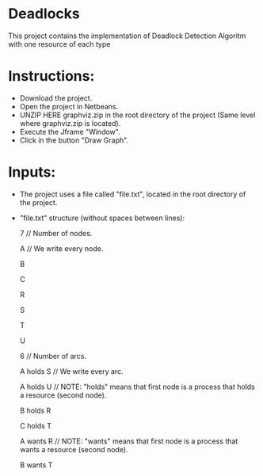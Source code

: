 # Deadlocks

This project contains the implementation of Deadlock Detection Algoritm with one resource of each type

# Instructions:
- Download the project.
- Open the project in Netbeans.
- UNZIP HERE graphviz.zip in the root directory of the project (Same level where graphviz.zip is located).
- Execute the Jframe "Window".
- Click in the button "Draw Graph".

# Inputs:
- The project uses a file called "file.txt", located in the root directory of the project.
- "file.txt" structure (without spaces between lines): 

    7   // Number of nodes.
    
    A   // We write every node.
    
    B
    
    C
    
    R
    
    S
    
    T
    
    U
    
    6   // Number of arcs.
    
    A holds S   // We write every arc.
    
    A holds U   // NOTE: "holds" means that first node is a process that holds a resource (second node).
    
    B holds R
    
    C holds T
    
    A wants R  // NOTE: "wants" means that first node is a process that wants a resource (second node).
    
    B wants T
